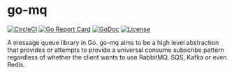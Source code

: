 # go-mq

[![CircleCI](https://dl.circleci.com/status-badge/img/gh/zalora/go-mq/tree/master.svg?style=shield)](https://dl.circleci.com/status-badge/redirect/gh/zalora/go-mq/tree/master)
[![Go Report Card](https://goreportcard.com/badge/github.com/zalora/go-mq)](https://goreportcard.com/report/github.com/zalora/go-mq)
[![GoDoc](https://godoc.org/github.com/zalora/go-mq?status.svg)](https://godoc.org/github.com/zalora/go-mq)
[![License](https://img.shields.io/badge/license-MIT-blue.svg)](https://en.wikipedia.org/wiki/MIT_License)

A message queue library in Go. go-mq aims to be a high level abstraction
that provides or attempts to provide a universal consume subscribe pattern
regardless of whether the client wants to use RabbitMQ, SQS, Kafka or even
Redis.

